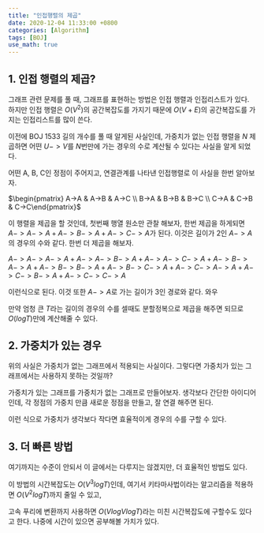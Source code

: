 ```yaml
---
title: "인접행렬의 제곱"
date: 2020-12-04 11:33:00 +0800
categories: [Algorithm]
tags: [BOJ]
use_math: true
---
```




## 1. 인접 행렬의 제곱?

  그래프 관련 문제를 풀 때, 그래프를 표현하는 방법은 인접 행렬과 인접리스트가 있다. 하지만 인접 행렬은 $O(V^2)$의 공간복잡도를 가지기 때문에 $O(V+E)$의 공간복잡도를 가지는 인접리스트를 많이 쓴다.

 이전에 BOJ 1533 길의 개수를 풀 때 알게된 사실인데, 가중치가 없는 인접 행렬을 $N$ 제곱하면 어떤 $U -> V$를 $N$번만에 가는 경우의 수로 계산될 수 있다는 사실을 알게 되었다.

 

 어떤 A, B, C인 정점이 주어지고, 연결관계를 나타낸 인접행렬로 이 사실을 한번 알아보자.

   $\begin{pmatrix} A->A & A->B & A->C \\ B->A & B->B & B->C \\ C->A & C->B & C->C\end{pmatrix}$

이 행렬을 제곱을 할 것인데, 첫번째 행열 원소만 관찰 해보자, 한번 제곱을 하게되면 $A->A->A + A->B->A + A->C->A$가 된다. 이것은 길이가 2인 $A->A$의 경우의 수와 같다. 한번 더 제곱을 해보자.

 $A->A->A->A + A->A->B->A + A->A->C->A + A->B->A->A + A->B->B->A + A->B->C->A + A->C->A->A + A->C->B->A + A->C->C->A$

 이런식으로 된다. 이것 또한 $A->A$로 가는 길이가 3인 경로와 같다. 와우

 만약 엄청 큰 $T$라는 길이의 경우의 수를 셀때도 분할정복으로 제곱을 해주면 되므로 $O(logT)$만에 계산해줄 수 있다.



## 2. 가중치가 있는 경우

 위의 사실은 가중치가 없는 그래프에서 적용되는 사실이다. 그렇다면 가중치가 있는 그래프에서는 사용하지 못하는 것일까?

 가중치가 있는 그래프를 가중치가 없는 그래프로 만들어보자. 생각보다 간단한 아이디어인데, 각 정점의 가중치 만큼 새로운 정점을 만들고, 잘 연결 해주면 된다.

 이런 식으로 가중치가 생각보다 작다면 효율적이게 경우의 수를 구할 수 있다.



## 3. 더 빠른 방법

 여기까지는 수준이 안되서 이 글에서는 다루지는 않겠지만, 더 효율적인 방법도 있다.

 이 방법의 시간복잡도는 $O(V^3logT)$인데, 여기서 키타마사법이라는 알고리즘을 적용하면 $O(V^2logT)$까지 줄일 수 있고,

고속 푸리에 변환까지 사용하면 $O(VlogVlogT)$라는 미친 시간복잡도에 구할수도 있다고 한다. 나중에 시간이 있으면 공부해볼 가치가 있다.















